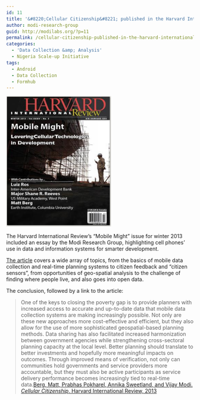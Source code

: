 ```yaml
---
id: 11
title: '&#8220;Cellular Citizenship&#8221; published in the Harvard International Review'
author: modi-research-group
guid: http://modilabs.org/?p=11
permalink: /cellular-citizenship-published-in-the-harvard-international-review/
categories:
  - 'Data Collection &amp; Analysis'
  - Nigeria Scale-up Initiative
tags:
  - Android
  - Data Collection
  - Formhub
---
```

<img class="alignleft" alt="Harvard International Review's Mobile Might issue" src="/assets/uploads/blog/2013/05/harvardmag.png" alt="harvardmag" width="282" height="351" class="alignnone size-full wp-image-2319" /> 

The Harvard International Review&#8217;s &#8220;Mobile Might&#8221; issue for winter 2013 included an essay by the Modi Research Group, highlighting cell phones&#8217; use in data and information systems for smarter development. 

[The article][1] covers a wide array of topics, from the basics of mobile data collection and real-time planning systems to citizen feedback and &#8220;citizen sensors&#8221;, from opportunities of geo-spatial analysis to the challenge of finding where people live, and also goes into open data. 

The conclusion, followed by a link to the article: 

> One of the keys to closing the poverty gap is to provide planners with increased access to accurate and up-to-date data that mobile data collection systems are making increasingly possible. Not only are these new approaches more cost-effective and efficient, but they also allow for the use of more sophisticated geospatial-based planning methods. Data sharing has also facilitated increased harmonization between government agencies while strengthening cross-sectoral planning capacity at the local level. Better planning should translate to better investments and hopefully more meaningful impacts on outcomes. Through improved means of verification, not only can communities hold governments and service providers more accountable, but they must also be active participants as service delivery performance becomes increasingly tied to real-time data.[Berg, Matt, Prabhas Pokharel, Annika Sweetland, and Vijay Modi. *Cellular Citizenship*. Harvard International Review, 2013][1]

 [1]: http://hir.harvard.edu/cellular-citizenship